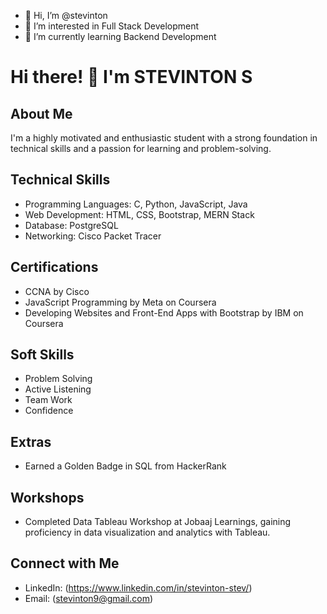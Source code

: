 - 👋 Hi, I’m @stevinton
- 👀 I’m interested in Full Stack Development
- 🌱 I’m currently learning Backend Development

<!---
stevinton/stevinton is a ✨ special ✨ repository because its `README.md` (this file) appears on your GitHub profile.
You can click the Preview link to take a look at your changes.
--->

# Hi there! 👋 I'm STEVINTON S

## About Me
I'm a highly motivated and enthusiastic student with a strong foundation in technical skills and a passion for learning and problem-solving.

## Technical Skills
- Programming Languages: C, Python, JavaScript, Java
- Web Development: HTML, CSS, Bootstrap, MERN Stack
- Database: PostgreSQL
- Networking: Cisco Packet Tracer

## Certifications
- CCNA by Cisco
- JavaScript Programming by Meta on Coursera
- Developing Websites and Front-End Apps with Bootstrap by IBM on Coursera

## Soft Skills
- Problem Solving
- Active Listening
- Team Work
- Confidence

## Extras
- Earned a Golden Badge in SQL from HackerRank


## Workshops
- Completed Data Tableau Workshop at Jobaaj Learnings, gaining proficiency in data visualization and analytics with Tableau.

## Connect with Me
- LinkedIn: (https://www.linkedin.com/in/stevinton-stev/)
- Email: (stevinton9@gmail.com)
